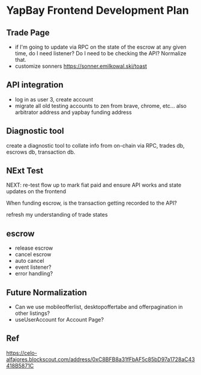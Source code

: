 # YapBay Frontend Development Plan

## Trade Page

- if I'm going to update via RPC on the state of the escrow at any given time, do I need listener? Do I need to be checking the API? Normalize that.
- customize sonners https://sonner.emilkowal.ski/toast

## API integration

- log in as user 3, create account
- migrate all old testing accounts to zen from brave, chrome, etc... also arbitrator address and yapbay funding address

## Diagnostic tool

create a diagnostic tool to collate info from on-chain via RPC, trades db, escrows db, transaction db.

## NExt Test

NEXT: re-test flow up to mark fiat paid and ensure API works and state updates on the frontend

When funding escrow, is the transaction getting recorded to the API?

refresh my understanding of trade states

## escrow

- release escrow
- cancel escrow
- auto cancel
- event listener?
- error handling?

## Future Normalization

- Can we use mobileofferlist, desktopoffertabe and offerpagination in other listings?
- useUserAccount for Account Page?

## Ref

https://celo-alfajores.blockscout.com/address/0xC8BFB8a31fFbAF5c85bD97a1728aC43418B5871C

